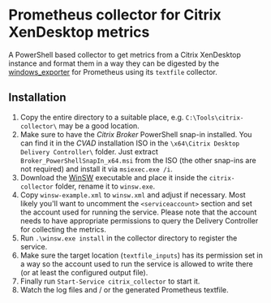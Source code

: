 # Prometheus collector for Citrix XenDesktop metrics

A PowerShell based collector to get metrics from a Citrix XenDesktop instance and format
them in a way they can be digested by the [windows_exporter][1] for Prometheus using its
`textfile` collector.

## Installation

1. Copy the entire directory to a suitable place, e.g. `C:\Tools\citrix-collector\`
   may be a good location.
1. Make sure to have the *Citrix Broker* PowerShell snap-in installed. You can find it
   in the *CVAD* installation ISO in the `\x64\Citrix Desktop Delivery Controller\`
   folder. Just extract `Broker_PowerShellSnapIn_x64.msi` from the ISO (the other
   snap-ins are not required) and install it via `msiexec.exe /i`.
1. Download the [WinSW][2] executable and place it inside the `citrix-collector` folder,
   rename it to `winsw.exe`.
1. Copy `winsw-example.xml` to `winsw.xml` and adjust if necessary. Most likely you'll
   want to uncomment the `<serviceaccount>` section and set the account used for running
   the service. Please note that the account needs to have appropriate permissions to
   query the Delivery Controller for collecting the metrics.
1. Run `.\winsw.exe install` in the collector directory to register the service.
1. Make sure the target location (`textfile_inputs`) has its permission set in a way so
   the account used to run the service is allowed to write there (or at least the
   configured output file).
1. Finally run `Start-Service citrix_collector` to start it.
1. Watch the log files and / or the generated Prometheus textfile.

[1]: https://github.com/prometheus-community/windows_exporter
[2]: https://github.com/winsw/winsw/releases
